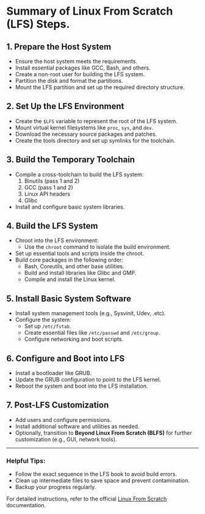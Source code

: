 # Summary of Linux From Scratch (LFS) Steps.

## 1. **Prepare the Host System**
   - Ensure the host system meets the requirements.
   - Install essential packages like GCC, Bash, and others.
   - Create a non-root user for building the LFS system.
   - Partition the disk and format the partitions.
   - Mount the LFS partition and set up the required directory structure.

## 2. **Set Up the LFS Environment**
   - Create the `$LFS` variable to represent the root of the LFS system.
   - Mount virtual kernel filesystems like `proc`, `sys`, and `dev`.
   - Download the necessary source packages and patches.
   - Create the tools directory and set up symlinks for the toolchain.

## 3. **Build the Temporary Toolchain**
   - Compile a cross-toolchain to build the LFS system:
     1. Binutils (pass 1 and 2)
     2. GCC (pass 1 and 2)
     3. Linux API headers
     4. Glibc
   - Install and configure basic system libraries.

## 4. **Build the LFS System**
   - Chroot into the LFS environment:
     - Use the `chroot` command to isolate the build environment.
   - Set up essential tools and scripts inside the chroot.
   - Build core packages in the following order:
     - Bash, Coreutils, and other base utilities.
     - Build and install libraries like Glibc and GMP.
     - Compile and install the Linux kernel.

## 5. **Install Basic System Software**
   - Install system management tools (e.g., Sysvinit, Udev, .etc).
   - Configure the system:
     - Set up `/etc/fstab`.
     - Create essential files like `/etc/passwd` and `/etc/group`.
     - Configure networking and boot scripts.

## 6. **Configure and Boot into LFS**
   - Install a bootloader like GRUB.
   - Update the GRUB configuration to point to the LFS kernel.
   - Reboot the system and boot into the LFS installation.

## 7. **Post-LFS Customization**
   - Add users and configure permissions.
   - Install additional software and utilities as needed.
   - Optionally, transition to **Beyond Linux From Scratch (BLFS)** for further customization (e.g., GUI, network tools).

---

### Helpful Tips:
- Follow the exact sequence in the LFS book to avoid build errors.
- Clean up intermediate files to save space and prevent contamination.
- Backup your progress regularly.

For detailed instructions, refer to the official [Linux From Scratch](https://www.linuxfromscratch.org/) documentation.
